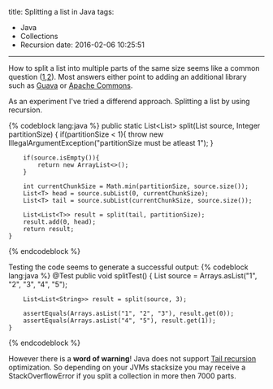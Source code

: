 title: Splitting a list in Java
tags:
  - Java
  - Collections
  - Recursion
date: 2016-02-06 10:25:51
---
How to split a list into multiple parts of the same size seems like a common question ([1](http://stackoverflow.com/questions/2895342/java-how-can-i-split-an-arraylist-in-multiple-small-arraylists),[2](http://stackoverflow.com/questions/1910236/how-can-i-split-an-arraylist-into-several-lists)). Most answers either point to adding an additional library such as [Guava](https://github.com/google/guava) or [Apache Commons](https://commons.apache.org/proper/commons-collections/javadocs/api-release/org/apache/commons/collections4/ListUtils.html).
 
As an experiment I've tried a differend approach. Splitting a list by using recursion.

{% codeblock lang:java %}
	public static <T> List<List<T>> split(List<T> source, Integer partitionSize) {
        if(partitionSize < 1){
        	throw new IllegalArgumentException("partitionSize must be atleast 1");
        }
		
		if(source.isEmpty()){
            return new ArrayList<>();
        }

        int currentChunkSize = Math.min(partitionSize, source.size());
        List<T> head = source.subList(0, currentChunkSize);
        List<T> tail = source.subList(currentChunkSize, source.size());

        List<List<T>> result = split(tail, partitionSize);
        result.add(0, head);
        return result;
    }
{% endcodeblock %}

Testing the code seems to generate a successful output: 
{% codeblock lang:java %}
@Test
 public void splitTest() {
        List<String> source = Arrays.asList("1", "2", "3", "4", "5");
       
        List<List<String>> result = split(source, 3);

        assertEquals(Arrays.asList("1", "2", "3"), result.get(0));
        assertEquals(Arrays.asList("4", "5"), result.get(1));
    }
{% endcodeblock %}

However there is a **word of warning**! Java does not support [Tail recursion](https://en.wikipedia.org/wiki/Tail_call) optimization. So depending on your JVMs stacksize you may receive a StackOverflowError if you split a collection in more then 7000 parts.
